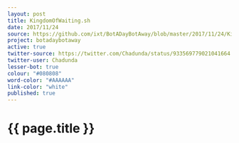 ```yaml
---
layout: post
title: KingdomOfWaiting.sh
date: 2017/11/24
source: https://github.com/ixt/BotADayBotAway/blob/master/2017/11/24/KingdomOfWaiting.sh
project: botadaybotaway
active: true
twitter-source: https://twitter.com/Chadunda/status/933569779021041664
twitter-user: Chadunda
lesser-bot: true
colour: "#080808"
word-color: "#AAAAAA"
link-color: "white"
published: true
---
```

# {{ page.title }} 

